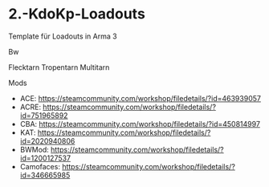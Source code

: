 # 2.-KdoKp-Loadouts
Template für Loadouts in Arma 3

Bw

Flecktarn
Tropentarn
Multitarn

Mods
- ACE: https://steamcommunity.com/workshop/filedetails/?id=463939057
- ACRE: https://steamcommunity.com/workshop/filedetails/?id=751965892
- CBA: https://steamcommunity.com/workshop/filedetails/?id=450814997
- KAT: https://steamcommunity.com/workshop/filedetails/?id=2020940806
- BWMod: https://steamcommunity.com/workshop/filedetails/?id=1200127537
- Camofaces: https://steamcommunity.com/workshop/filedetails/?id=346665985
